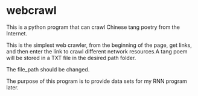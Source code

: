 # webcrawl
This is a python program that can crawl Chinese tang poetry from the Internet.

This is the simplest web crawler, from the beginning of the page, get links, and then enter the link to crawl different network resources.A tang poem will be stored in a TXT file in the desired path folder.

The file_path should be changed.

The purpose of this program is to provide data sets for my RNN program later.
